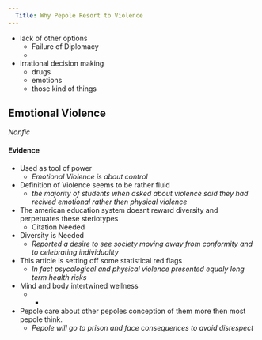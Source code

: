 ```yaml
---
  Title: Why Pepole Resort to Violence
---
```

- lack of other options
  - Failure of Diplomacy
  -
- irrational decision making
  - drugs
  - emotions
  - those kind of things


## Emotional Violence
*Nonfic*

#### Evidence
- Used as tool of power
  - *Emotional Violence is about control*
- Definition of Violence seems to be rather fluid
  - *the majority of students when asked about violence said they had recived emotional rather then physical violence*
- The american education system doesnt reward diversity and perpetuates these steriotypes
  - Citation Needed
- Diversity is Needed
  - *Reported a desire to see society moving away from conformity and to celebrating individuality*
- This article is setting off some statistical red flags
  - *In fact psycological and physical violence presented equaly long term health risks*
- Mind and body intertwined wellness
  - *
- Pepole care about other pepoles conception of them more then most pepole think.
  - *Pepole will go to prison and face consequences to avoid disrespect*
